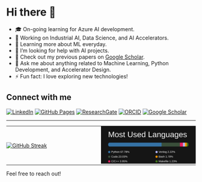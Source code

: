 # Hi there 👋

- 🎓 On-going learning for Azure AI development.
- 🔭 Working on Industrial AI, Data Science, and AI Accelerators.
- 🌱 Learning more about ML everyday.
- 🤔 I’m looking for help with AI projects.
- 💼 Check out my previous papers on [Google Scholar](https://scholar.google.com/citations?user=0kupfkYAAAAJ&hl=en).
- 💬 Ask me about anything related to Machine Learning, Python Development, and Accelerator Design.
- ⚡ Fun fact: I love exploring new technologies!

## Connect with me
[![LinkedIn](https://img.shields.io/badge/LinkedIn-blue?style=flat&logo=linkedin)](https://www.linkedin.com/in/ahmad--rezaei/)
[![GitHub Pages](https://img.shields.io/badge/Website-lightgrey?style=flat&logo=github)](https://amd-rezaei.github.io/)
[![ResearchGate](https://img.shields.io/badge/ResearchGate-00CCBB?style=flat&logo=researchgate&logoColor=white)](https://www.researchgate.net/profile/Ahmad-Rezaei)
[![ORCID](https://img.shields.io/badge/ORCID-A6CE39?style=flat&logo=orcid&logoColor=white)](https://orcid.org/0000-0002-9232-6934)
[![Google Scholar](https://img.shields.io/badge/Google_Scholar-4285F4?style=flat&logo=google-scholar&logoColor=white)](https://scholar.google.com/citations?user=0kupfkYAAAAJ&hl=en)

---


<table style="width: 100%; border-collapse: collapse; border: none;">
  <tr>
    <td style="width: 50%; padding: 0; border: none;">
      <a href="https://git.io/streak-stats">
        <img src="https://streak-stats.demolab.com?user=amd-rezaei&theme=dark&hide_border=true&card_width=450" alt="GitHub Streak" style="width: 100%;">
      </a>
    </td>
    <td style="width: 50%; padding: 0; border: none;">
      <img src="language_distribution.svg" alt="Language Distribution" style="width: 100%;">
    </td>
  </tr>
</table>



Feel free to reach out!
